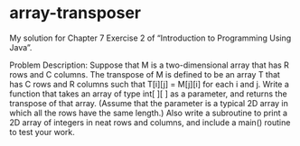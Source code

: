 # array-transposer

My solution for Chapter 7 Exercise 2 of “Introduction to Programming Using Java”.

Problem Description:
Suppose that M is a two-dimensional array that has R rows and C columns. The transpose
of M is defined to be an array T that has C rows and R columns such that T[i][j] = M[j][i]
for each i and j. Write a function that takes an array of type int[ ][ ] as a parameter,
and returns the transpose of that array. (Assume that the parameter is a typical 2D array
in which all the rows have the same length.) Also write a subroutine to print a 2D array
of integers in neat rows and columns, and include a main() routine to test your work.
